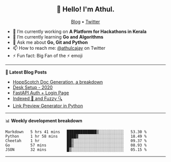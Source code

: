<h2 align="center">👋 Hello! I'm Athul.</h2>
<p align="center">
  <a href="https://blog.athulcyriac.co">Blog</a> •
  <a href="https://twitter.com/athulcajay">Twitter</a>
</p>


- 🔭 I’m currently working on **A Platform for Hackathons in Kerala**
- 🌱 I’m currently learning **Go and Algorithms**
- 💬 Ask me about **Go, Git and Python**
- 📫 How to reach me: [@athulcajay](https://twitter.com/athulcajay) on Twitter
- ⚡ Fun fact: Big Fan of the :zap: emoji

-------

**📝 Latest Blog Posts**

<!-- BLOG-POST-LIST:START -->
- [HoppScotch Doc Generation, a breakdown](https://blog.athulcyriac.xyz/hopp-gen/)
- [Desk Setup - 2020](https://blog.athulcyriac.xyz/desk-2020/)
- [FastAPI Auth + Login Page](https://blog.athulcyriac.xyz/fastapi-auth/)
- [Indexed 🧠 and Fuzzy 🔍](https://blog.athulcyriac.xyz/zettel-search/)
- [Link Preview Generator in Python](https://blog.athulcyriac.xyz/image-gen/)
<!-- BLOG-POST-LIST:END -->

-------

📊 **Weekly development breakdown**
<!--START_SECTION:waka-->
```text
Markdown   5 hrs 41 mins   █████████████▒░░░░░░░░░░░   53.30 % 
Python     1 hr 58 mins    ████▓░░░░░░░░░░░░░░░░░░░░   18.49 % 
Cheetah    1 hr            ██▒░░░░░░░░░░░░░░░░░░░░░░   09.37 % 
Go         57 mins         ██▒░░░░░░░░░░░░░░░░░░░░░░   08.93 % 
JSON       32 mins         █▒░░░░░░░░░░░░░░░░░░░░░░░   05.15 % 
```
<!--END_SECTION:waka-->

-------
